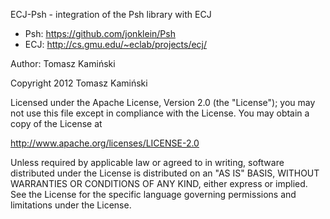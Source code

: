 
ECJ-Psh - integration of the Psh library with ECJ

* Psh: https://github.com/jonklein/Psh
* ECJ: http://cs.gmu.edu/~eclab/projects/ecj/

Author: 	Tomasz Kamiński

Copyright 2012 Tomasz Kamiński

Licensed under the Apache License, Version 2.0 (the "License");
you may not use this file except in compliance with the License.
You may obtain a copy of the License at

http://www.apache.org/licenses/LICENSE-2.0

Unless required by applicable law or agreed to in writing, software
distributed under the License is distributed on an "AS IS" BASIS,
WITHOUT WARRANTIES OR CONDITIONS OF ANY KIND, either express or implied.
See the License for the specific language governing permissions and
limitations under the License.


